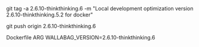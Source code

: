 git tag -a 2.6.10-thinkthinking.6 -m "Local development optimization version 2.6.10-thinkthinking.5.2 for docker"

git push origin 2.6.10-thinkthinking.6

Dockerfile ARG WALLABAG_VERSION=2.6.10-thinkthinking.6